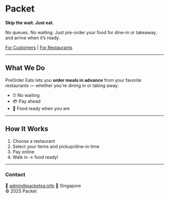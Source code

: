 # Packet

**Skip the wait. Just eat.**

No queues. No waiting. Just pre-order your food for dine-in or takeaway, and arrive when it’s ready.

[For Customers](/customers.html) | [For Restaurants](/restaurants.html)

---

## What We Do

PreOrder Eats lets you **order meals in advance** from your favorite restaurants — whether you're dining in or taking away.

- ⏰ No waiting  
- 💳 Pay ahead  
- 🍱 Food ready when you are  

---

## How It Works

1. Choose a restaurant  
2. Select your items and pickup/dine-in time  
3. Pay online  
4. Walk in → food ready!

---

### Contact

📧 admin@packetsg.info
📍 Singapore  
© 2025 Packet

